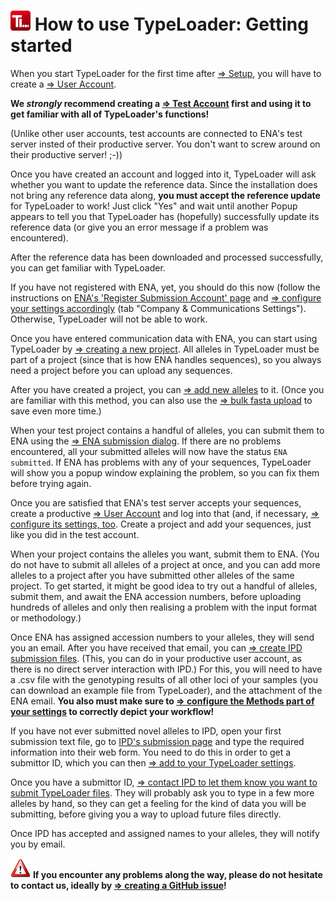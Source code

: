 # ![Icon](images/TypeLoader_32.png) How to use TypeLoader: Getting started
When you start TypeLoader for the first time after [=> Setup](setup.py), you will have to create a [=> User Account](users.md). 

**We *strongly* recommend creating a [=> Test Account](users_test.md) first and using it to get familiar with all of TypeLoader's functions!**

(Unlike other user accounts, test accounts are connected to ENA's test server insted of their productive server. You don't want to screw around on their productive server! ;-))

Once you have created an account and logged into it, TypeLoader will ask whether you want to update the reference data. Since the installation does not bring any reference data along, **you must accept the reference update** for TypeLoader to work!
Just click "Yes" and wait until another Popup appears to tell you that TypeLoader has (hopefully) successfully update its reference data (or give you an error message if a problem was encountered).

After the reference data has been downloaded and processed successfully, you can get familiar with TypeLoader.

If you have not registered with ENA, yet, you should do this now (follow the instructions on [ENA's 'Register Submission Account' page](https://ena-docs.readthedocs.io/en/latest/reg_01.html) and [=> configure your settings accordingly](settings.md) (tab "Company & Communications Settings"). Otherwise, TypeLoader will not be able to work.

Once you have entered communication data with ENA, you can start using TypeLoader by [=> creating a new project](new_project.md). All alleles in TypeLoader must be part of a project (since that is how ENA handles sequences), so you always need a project before you can upload any sequences.

After you have created a project, you can [=> add new alleles](new_allele.md) to it. (Once you are familiar with this method, you can also use the [=> bulk fasta upload](new_allele_bulk.md) to save even more time.)

When your test project contains a handful of alleles, you can submit them to ENA using the [=> ENA submission dialog](submission_ena.md). If there are no problems encountered, all your submitted alleles will now have the status ``ENA submitted``. If ENA has problems with any of your sequences, TypeLoader will show you a popup window explaining the problem, so you can fix them before trying again. 

Once you are satisfied that ENA's test server accepts your sequences, create a productive [=> User Account](users.md) and log into that (and, if necessary, [=> configure its settings, too](settings.md). Create a project and add your sequences, just like you did in the test account.

When your project contains the alleles you want, submit them to ENA. (You do not have to submit all alleles of a project at once, and you can add more alleles to a project after you have submitted other alleles of the same project. To get started, it might be good idea to try out a handful of alleles, submit them, and await the ENA accession numbers, before uploading hundreds of alleles and only then realising a problem with the input format or methodology.)

Once ENA has assigned accession numbers to your alleles, they will send you an email. After you have received that email, you can [=> create IPD submission files](submission_ipd.md). (This, you can do in your productive user account, as there is no direct server interaction with IPD.) For this, you will need to have a .csv file with the genotyping results of all other loci of your samples (you can download an example file from TypeLoader), and the attachment of the ENA email. **You also must make sure to [=> configure the Methods part of your settings](settings.md) to correctly depict your workflow!** 

If you have not ever submitted novel alleles to IPD, open your first submission text file, go to [IPD's submission page](https://www.ebi.ac.uk/ipd/imgt/hla/subs/submit.html) and type the required information into their web form. You need to do this in order to get a submittor ID, which you can then [=> add to your TypeLoader settings](settings.md). 

Once you have a submittor ID, [=> contact IPD to let them know you want to submit TypeLoader files](ipd.md). They will probably ask you to type in a few more alleles by hand, so they can get a feeling for the kind of data you will be submitting, before giving you a way to upload future files directly.

Once IPD has accepted and assigned names to your alleles, they will notify you by email. 

![important](images/icon_important.png) **If you encounter any problems along the way, please do not hesitate to contact us, ideally by  [=> creating a GitHub issue](https://github.com/DKMS-LSL/typeloader/issues)!**
